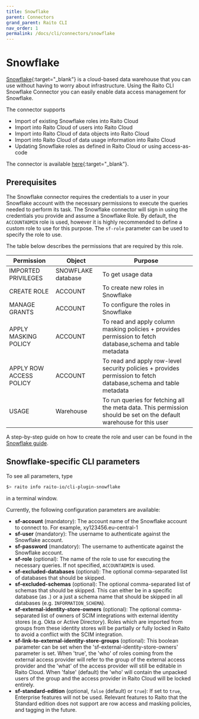 ```yaml
---
title: Snowflake
parent: Connectors
grand_parent: Raito CLI
nav_order: 1
permalink: /docs/cli/connectors/snowflake
---
```


# Snowflake

[Snowflake](https://www.snowflake.com){:target="_blank"} is a cloud-based data warehouse that you can use without having to worry about infrastructure. 
Using the Raito CLI Snowflake Connector you can easily enable data access management for Snowflake.

The connector supports
* Import of existing Snowflake roles into Raito Cloud
* Import into Raito Cloud of users into Raito Cloud
* Import into Raito Cloud of data objects into Raito Cloud
* Import into Raito Cloud of data usage information into Raito Cloud
* Updating Snowflake roles as defined in Raito Cloud or using access-as-code

The connector is available [here](https://github.com/raito-io/cli-plugin-snowflake){:target="_blank"}.

## Prerequisites
The Snowflake connector requires the credentials to a user in your Snowflake account with the necessary permissions to execute the queries needed to perform its task.
The Snowflake connector will sign in using the credentials you provide and assume a Snowflake Role. By default, the `ACCOUNTADMIN` role is used, however it is highly recommended to define a custom role to use for this purpose. The `sf-role` parameter can be used to specify the role to use.

The table below describes the permissions that are required by this role.

| Permission  | Object  | Purpose  |
|---|---|---|
| IMPORTED PRIVILEGES  | SNOWFLAKE database  | To get usage data  |
| CREATE ROLE  | ACCOUNT  | To create new roles in Snowflake  |
| MANAGE GRANTS  | ACCOUNT  | To configure the roles in Snowflake  |
| APPLY MASKING POLICY  | ACCOUNT  | To read and apply column masking policies + provides permission to fetch database,schema and table metadata  |
| APPLY ROW ACCESS POLICY  | ACCOUNT  | To read and apply row-level security policies + provides permission to fetch database,schema and table metadata  |
| USAGE  | Warehouse  | To run queries for fetching all the meta data. This permission should be set on the default warehouse for this user  |

A step-by-step guide on how to create the role and user can be found in the [Snowflake guide](/docs/guide/cloud).

## Snowflake-specific CLI parameters

To see all parameters, type 
```bash
$> raito info raito-io/cli-plugin-snowflake
```
in a terminal window.

Currently, the following configuration parameters are available:
* **sf-account** (mandatory): The account name of the Snowflake account to connect to. For example, xy123456.eu-central-1
* **sf-user** (mandatory): The username to authenticate against the Snowflake account.
* **sf-password** (mandatory): The username to authenticate against the Snowflake account.
* **sf-role** (optional): The name of the role to use for executing the necessary queries. If not specified, `ACCOUNTADMIN` is used.
* **sf-excluded-databases** (optional): The optional comma-separated list of databases that should be skipped.
* **sf-excluded-schemas** (optional): The optional comma-separated list of schemas that should be skipped. This can either be in a specific database (as <database>.<schema>) or a just a schema name that should be skipped in all databases (e.g. `INFORMATION_SCHEMA`).
* **sf-external-identity-store-owners** (optional): The optional comma-separated list of owners of SCIM integrations with external identity stores (e.g. Okta or Active Directory). Roles which are imported from groups from these identity stores will be partially or fully locked in Raito to avoid a conflict with the SCIM integration.
* **sf-link-to-external-identity-store-groups** (optional): This boolean parameter can be set when the 'sf-external-identity-store-owners' parameter is set. When 'true', the 'who' of roles coming from the external access provider will refer to the group of the external access provider and the 'what' of the access provider will still be editable in Raito Cloud. When 'false' (default) the 'who' will contain the unpacked users of the group and the access provider in Raito Cloud will be locked entirely.
* **sf-standard-edition** (optional, `false` (default) or `true`): If set to `true`, Enterprise features will not be used. Relevant features to Raito that the Standard edition does not support are row access and masking policies, and tagging in the future. 
			